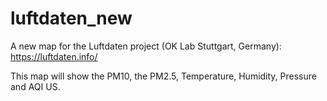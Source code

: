 # luftdaten_new

A new map for the Luftdaten project (OK Lab Stuttgart, Germany): https://luftdaten.info/

This map will show the PM10, the PM2.5, Temperature, Humidity, Pressure and AQI US.
